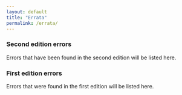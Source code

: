```yaml
---
layout: default
title: "Errata"
permalink: /errata/
---
```


### Second edition errors

Errors that have been found in the second edition will be listed here.

### First edition errors

Errors that were found in the first edition will be listed here.
